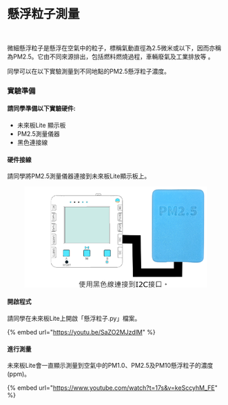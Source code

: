 # 懸浮粒子測量

<figure><img src="https://files.gitbook.com/v0/b/gitbook-x-prod.appspot.com/o/spaces%2F6uJvpXC43onNIIwhMlWo%2Fuploads%2FUNN7tqPEQzZPgY2lEvkd%2Fimage.png?alt=media&#x26;token=32049896-d26e-4a23-b714-b0cbc091c342" alt=""><figcaption></figcaption></figure>

微細懸浮粒子是懸浮在空氣中的粒子，標稱氣動直徑為2.5微米或以下，因而亦稱為PM2.5。它由不同來源排出，包括燃料燃燒過程，車輛廢氣及工業排放等 。

同學可以在以下實驗測量到不同地點的PM2.5懸浮粒子濃度。

### 實驗準備

#### 請同學準備以下實驗硬件:

* 未來板Lite 顯示板
* PM2.5測量儀器
* 黑色連接線

#### 硬件接線

請同學將PM2.5測量儀器連接到未來板Lite顯示板上。

<figure><img src="../../.gitbook/assets/pmsensor_wiring.png" alt=""><figcaption></figcaption></figure>

#### 開啟程式

請同學在未來板Lite上開啟「懸浮粒子.py」檔案。

{% embed url="https://youtu.be/SaZO2MJzdlM" %}

#### 進行測量

未來板Lite會一直顯示測量到空氣中的PM1.0、PM2.5及PM10懸浮粒子的濃度(ppm)。

{% embed url="https://www.youtube.com/watch?t=17s&v=keSccyhM_FE" %}

